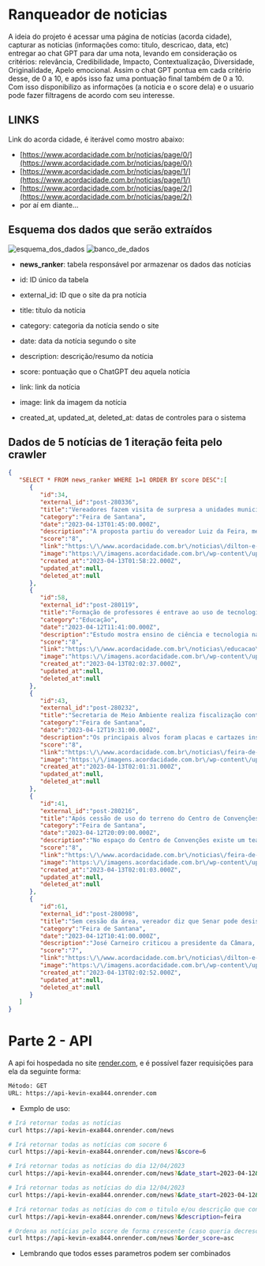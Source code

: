 # Ranqueador de noticias

A ideia do projeto é acessar uma página de notícias (acorda cidade), capturar as noticias (informações como: titulo, descricao, data, etc) entregar ao chat GPT para dar uma nota, levando em consideração os critérios: relevância, Credibilidade, Impacto, Contextualização, Diversidade, Originalidade, Apelo emocional. Assim o chat GPT pontua em cada critério desse, de 0 a 10, e após isso faz uma pontuação final também de 0 a 10. Com isso disponibilizo as informações (a noticia e o score dela) e o usuario pode fazer filtragens de acordo com seu interesse.

  

## LINKS

Link do acorda cidade, é iterável como mostro abaixo:

- [https://www.acordacidade.com.br/noticias/page/0/](https://www.acordacidade.com.br/noticias/page/0/)
- [https://www.acordacidade.com.br/noticias/page/1/](https://www.acordacidade.com.br/noticias/page/1/)
- [https://www.acordacidade.com.br/noticias/page/2/](https://www.acordacidade.com.br/noticias/page/2/)
- por aí em diante...

  

## Esquema dos dados que serão extraídos

![esquema_dos_dados](https://github.com/KevinCerqueira/exa844-projeto-final/blob/main/esquema_dos_dados.png)
![banco_de_dados](https://github.com/KevinCerqueira/exa844-projeto-final/blob/main/banco_de_dados.png)
  

- **news_ranker**: tabela responsável por armazenar os dados das notícias

- id: ID único da tabela

- external_id: ID que o site da pra notícia

- title: título da notícia

- category: categoria da notícia sendo o site

- date: data da notícia segundo o site

- description: descrição/resumo da notícia

- score: pontuação que o ChatGPT deu aquela notícia

- link: link da notícia

- image: link da imagem da notícia

- created_at, updated_at,  deleted_at: datas de controles para o sistema

  

## Dados de 5 notícias de 1 iteração feita pelo crawler
```json
{
   "SELECT * FROM news_ranker WHERE 1=1 ORDER BY score DESC":[
      {
         "id":34,
         "external_id":"post-280336",
         "title":"Vereadores fazem visita de surpresa a unidades municipais de saúde e constata denúncias",
         "category":"Feira de Santana",
         "date":"2023-04-13T01:45:00.000Z",
         "description":"A proposta partiu do vereador Luiz da Feira, membro da Comissão de Saúde da Casa, acatada pela presidente do Legislativo,...",
         "score":"8",
         "link":"https:\/\/www.acordacidade.com.br\/noticias\/dilton-e-feito\/vereadores-fazem-visita-de-surpresa-a-unidades-municipais-de-saude-e-constata-denuncias\/",
         "image":"https:\/\/imagens.acordacidade.com.br\/wp-content\/uploads\/2023\/04\/12224445\/visita-a-unidades-de-saude-327x204.jpg",
         "created_at":"2023-04-13T01:58:22.000Z",
         "updated_at":null,
         "deleted_at":null
      },
      {
         "id":58,
         "external_id":"post-280119",
         "title":"Formação de professores é entrave ao uso de tecnologia em sala de aula",
         "category":"Educação",
         "date":"2023-04-12T11:41:00.000Z",
         "description":"Estudo mostra ensino de ciência e tecnologia na educação básica brasileira.",
         "score":"8",
         "link":"https:\/\/www.acordacidade.com.br\/noticias\/educacao\/formacao-de-professores-e-entrave-ao-uso-de-tecnologia-em-sala-de-aula\/",
         "image":"https:\/\/imagens.acordacidade.com.br\/wp-content\/uploads\/2023\/04\/12083929\/home-office-notebook-computador-trabalhao-foto-marcelo-camargo-abr-09_07_2020_teletrabalho-4-327x204.jpg",
         "created_at":"2023-04-13T02:02:37.000Z",
         "updated_at":null,
         "deleted_at":null
      },
      {
         "id":43,
         "external_id":"post-280232",
         "title":"Secretaria de Meio Ambiente realiza fiscalização contra poluição visual",
         "category":"Feira de Santana",
         "date":"2023-04-12T19:31:00.000Z",
         "description":"Os principais alvos foram placas e cartazes instalados ilegalmente.",
         "score":"8",
         "link":"https:\/\/www.acordacidade.com.br\/noticias\/feira-de-santana\/secretaria-de-meio-ambiente-realiza-fiscalizacao-contra-poluicao-visual\/",
         "image":"https:\/\/imagens.acordacidade.com.br\/wp-content\/uploads\/2023\/04\/12162847\/SEMMAM-_-Poluicao-visual-327x204.jpeg",
         "created_at":"2023-04-13T02:01:31.000Z",
         "updated_at":null,
         "deleted_at":null
      },
      {
         "id":41,
         "external_id":"post-280216",
         "title":"Após cessão de uso do terreno do Centro de Convenções, Conder vai limpar e analisar estrutura do equipamento",
         "category":"Feira de Santana",
         "date":"2023-04-12T20:09:00.000Z",
         "description":"No espaço do Centro de Convenções existe um teatro, além de um pavilhão coberto, destinado a receber feiras e exposições....",
         "score":"8",
         "link":"https:\/\/www.acordacidade.com.br\/noticias\/feira-de-santana\/apos-cessao-de-uso-do-terreno-do-centro-de-convencoes-conder-vai-limpar-e-analisar-estrutura-do-equipamento\/",
         "image":"https:\/\/imagens.acordacidade.com.br\/wp-content\/uploads\/2022\/05\/26112049\/centro-de-convencoes-fotoe-ed-santos-acorda-cidade-2.jpg",
         "created_at":"2023-04-13T02:01:03.000Z",
         "updated_at":null,
         "deleted_at":null
      },
      {
         "id":61,
         "external_id":"post-280098",
         "title":"Sem cessão da área, vereador diz que Senar pode desistir de construir escola rural em Feira",
         "category":"Feira de Santana",
         "date":"2023-04-12T10:41:00.000Z",
         "description":"José Carneiro criticou a presidente da Câmara, Eremita Mota, por sugerir uma audiência pública para debater o assunto.",
         "score":"7",
         "link":"https:\/\/www.acordacidade.com.br\/noticias\/dilton-e-feito\/sem-cessao-da-area-vereador-diz-que-senar-pode-desistir-de-construir-escola-rural-em-feira\/",
         "image":"https:\/\/imagens.acordacidade.com.br\/wp-content\/uploads\/2023\/04\/12073921\/Vereador-Ze-Carneiro-Foto-Paulo-Jose-Acorda-Cidade-327x204.jpg",
         "created_at":"2023-04-13T02:02:52.000Z",
         "updated_at":null,
         "deleted_at":null
      }
   ]
}
```
# Parte 2 - API

A api foi hospedada no site [render.com](render.com), e é possível fazer requisições para ela da seguinte forma:

```sh
Método: GET
URL: https://api-kevin-exa844.onrender.com
```
- Exmplo de uso:
```sh
# Irá retornar todas as notícias
curl https://api-kevin-exa844.onrender.com/news
```

```sh
# Irá retornar todas as notícias com socore 6
curl https://api-kevin-exa844.onrender.com/news?&score=6
```

```sh
# Irá retornar todas as notícias do dia 12/04/2023
curl https://api-kevin-exa844.onrender.com/news?&date_start=2023-04-12&date_end=2023-04-13
```

```sh
# Irá retornar todas as notícias do dia 12/04/2023
curl https://api-kevin-exa844.onrender.com/news?&date_start=2023-04-12&date_end=2023-04-13
```

```sh
# Irá retornar todas as notícias do com o titulo e/ou descrição que conténha a palavra 'feira'
curl https://api-kevin-exa844.onrender.com/news?&description=feira
```

```sh
# Ordena as notícias pelo score de forma crescente (caso queria decrescente passar 'desc')
curl https://api-kevin-exa844.onrender.com/news?&order_score=asc
```

- Lembrando que todos esses parametros podem ser combinados